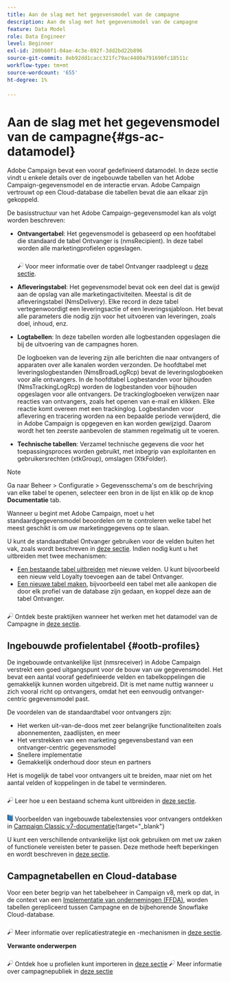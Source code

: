 ```yaml
---
title: Aan de slag met het gegevensmodel van de campagne
description: Aan de slag met het gegevensmodel van de campagne
feature: Data Model
role: Data Engineer
level: Beginner
exl-id: 200b60f1-04ae-4c3e-892f-3dd2bd22b896
source-git-commit: 8eb92dd1cacc321fc79ac4480a791690fc18511c
workflow-type: tm+mt
source-wordcount: '655'
ht-degree: 1%

---
```


# Aan de slag met het gegevensmodel van de campagne{#gs-ac-datamodel}

Adobe Campaign bevat een vooraf gedefinieerd datamodel. In deze sectie vindt u enkele details over de ingebouwde tabellen van het Adobe Campaign-gegevensmodel en de interactie ervan. Adobe Campaign vertrouwt op een Cloud-database die tabellen bevat die aan elkaar zijn gekoppeld.

De basisstructuur van het Adobe Campaign-gegevensmodel kan als volgt worden beschreven:

* **Ontvangertabel**: Het gegevensmodel is gebaseerd op een hoofdtabel die standaard de tabel Ontvanger is (nmsRecipient). In deze tabel worden alle marketingprofielen opgeslagen.

   ![](../assets/do-not-localize/glass.png) Voor meer informatie over de tabel Ontvanger raadpleegt u [deze sectie](#ootb-profiles).

* **Afleveringstabel**: Het gegevensmodel bevat ook een deel dat is gewijd aan de opslag van alle marketingactiviteiten. Meestal is dit de afleveringstabel (NmsDelivery). Elke record in deze tabel vertegenwoordigt een leveringsactie of een leveringssjabloon. Het bevat alle parameters die nodig zijn voor het uitvoeren van leveringen, zoals doel, inhoud, enz.

* **Logtabellen**: In deze tabellen worden alle logbestanden opgeslagen die bij de uitvoering van de campagnes horen.

   De logboeken van de levering zijn alle berichten die naar ontvangers of apparaten over alle kanalen worden verzonden. De hoofdtabel met leveringslogbestanden (NmsBroadLogRcp) bevat de leveringslogboeken voor alle ontvangers.
In de hoofdtabel Logbestanden voor bijhouden (NmsTrackingLogRcp) worden de logbestanden voor bijhouden opgeslagen voor alle ontvangers. De trackinglogboeken verwijzen naar reacties van ontvangers, zoals het openen van e-mail en klikken. Elke reactie komt overeen met een trackinglog.
Logbestanden voor aflevering en tracering worden na een bepaalde periode verwijderd, die in Adobe Campaign is opgegeven en kan worden gewijzigd. Daarom wordt het ten zeerste aanbevolen de stammen regelmatig uit te voeren.

* **Technische tabellen**: Verzamel technische gegevens die voor het toepassingsproces worden gebruikt, met inbegrip van exploitanten en gebruikersrechten (xtkGroup), omslagen (XtkFolder).

>[!NOTE]
>
>Ga naar Beheer > Configuratie > Gegevensschema&#39;s om de beschrijving van elke tabel te openen, selecteer een bron in de lijst en klik op de knop **Documentatie** tab.

Wanneer u begint met Adobe Campaign, moet u het standaardgegevensmodel beoordelen om te controleren welke tabel het meest geschikt is om uw marketinggegevens op te slaan.

U kunt de standaardtabel Ontvanger gebruiken voor de velden buiten het vak, zoals wordt beschreven in [deze sectie](#ootb-profiles). Indien nodig kunt u het uitbreiden met twee mechanismen:

* [Een bestaande tabel uitbreiden](extend-schema.md) met nieuwe velden. U kunt bijvoorbeeld een nieuw veld Loyalty toevoegen aan de tabel Ontvanger.
* [Een nieuwe tabel maken](create-schema.md), bijvoorbeeld een tabel met alle aankopen die door elk profiel van de database zijn gedaan, en koppel deze aan de tabel Ontvanger.

![](../assets/do-not-localize/glass.png) Ontdek beste praktijken wanneer het werken met het datamodel van de Campagne in [deze sectie](datamodel-best-practices.md).

## Ingebouwde profielentabel {#ootb-profiles}

De ingebouwde ontvankelijke lijst (nmsreceiver) in Adobe Campaign verstrekt een goed uitgangspunt voor de bouw van uw gegevensmodel. Het bevat een aantal vooraf gedefinieerde velden en tabelkoppelingen die gemakkelijk kunnen worden uitgebreid. Dit is met name nuttig wanneer u zich vooral richt op ontvangers, omdat het een eenvoudig ontvanger-centric gegevensmodel past.

De voordelen van de standaardtabel voor ontvangers zijn:

* Het werken uit-van-de-doos met zeer belangrijke functionaliteiten zoals abonnementen, zaadlijsten, en meer
* Het verstrekken van een marketing gegevensbestand van een ontvanger-centric gegevensmodel
* Snellere implementatie
* Gemakkelijk onderhoud door steun en partners

Het is mogelijk de tabel voor ontvangers uit te breiden, maar niet om het aantal velden of koppelingen in de tabel te verminderen.

![](../assets/do-not-localize/glass.png) Leer hoe u een bestaand schema kunt uitbreiden in [deze sectie](extend-schema.md).

![](../assets/do-not-localize/book.png) Voorbeelden van ingebouwde tabelextensies voor ontvangers ontdekken in [Campaign Classic v7-documentatie](https://experienceleague.adobe.com/docs/campaign-classic/using/configuring-campaign-classic/editing-schemas/examples-of-schemas-edition.html?lang=en#extending-a-table){target=&quot;_blank&quot;}

U kunt een verschillende ontvankelijke lijst ook gebruiken om met uw zaken of functionele vereisten beter te passen. Deze methode heeft beperkingen en wordt beschreven in [deze sectie](custom-recipient.md).

## Campagnetabellen en Cloud-database

Voor een beter begrip van het tabelbeheer in Campaign v8, merk op dat, in de context van een [Implementatie van ondernemingen (FFDA)](../architecture/enterprise-deployment.md), worden tabellen gerepliceerd tussen Campagne en de bijbehorende Snowflake Cloud-database.

![](../assets/do-not-localize/glass.png) Meer informatie over replicatiestrategie en -mechanismen in [deze sectie](../architecture/replication.md).

**Verwante onderwerpen**

![](../assets/do-not-localize/glass.png) Ontdek hoe u profielen kunt importeren in [deze sectie](../start/import.md)
![](../assets/do-not-localize/glass.png) Meer informatie over campagnepubliek in [deze sectie](../start/audiences.md)
